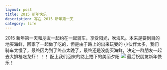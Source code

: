 ```yaml
---
layout: post
title: 2015 新年快乐
description: 写在 2015 新年第一天
category: life
---
```

2015 新年第一天和朋友一起约在一起骑车，享受阳光，吹海风。本来是要到目的地买海鲜，回家了一起做了吃的，但是由于路上的出来玩耍的
小伙伴太多，我们骑车太慢了，最终因为到了终点太晚了，最终还是没能买海鲜，决定一群朋友一起去大排档吃龙虾！！！
配上我们回来的路上拍下的美丽夕阳
![](http://7tsy8h.com1.z0.glb.clouddn.com/2015_sunset.jpg)
最后祝朋友新年快乐！




[-10]:    http://hushi55.github.io/  "-10"
